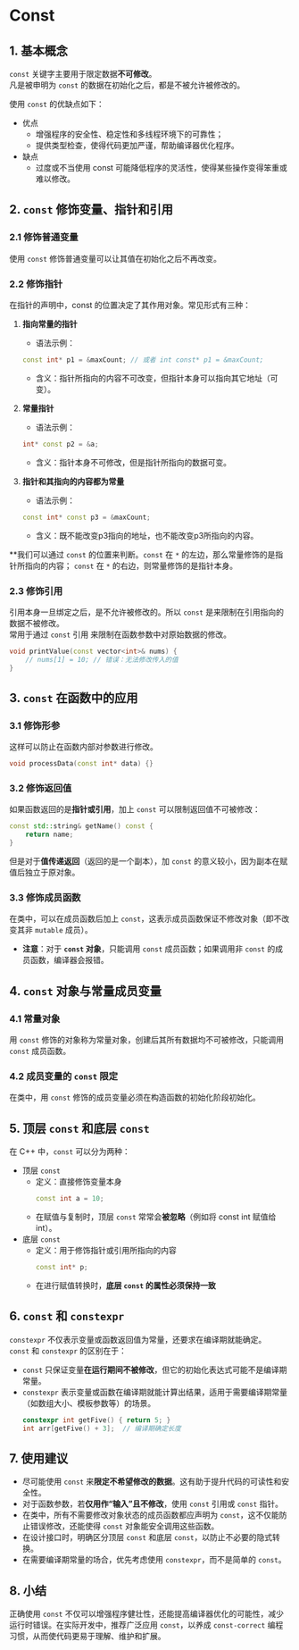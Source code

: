 # Const

## 1. 基本概念
`const` 关键字主要用于限定数据**不可修改**。  
凡是被申明为 `const` 的数据在初始化之后，都是不被允许被修改的。

使用 `const` 的优缺点如下：  
+ 优点
  + 增强程序的安全性、稳定性和多线程环境下的可靠性；
  + 提供类型检查，使得代码更加严谨，帮助编译器优化程序。
+ 缺点
  + 过度或不当使用 const 可能降低程序的灵活性，使得某些操作变得笨重或难以修改。

## 2. `const` 修饰变量、指针和引用
### 2.1 修饰普通变量
使用 `const` 修饰普通变量可以让其值在初始化之后不再改变。

### 2.2 修饰指针
在指针的声明中，const 的位置决定了其作用对象。常见形式有三种：
1. **指向常量的指针**
   + 语法示例：
   ````c++
   const int* p1 = &maxCount; // 或者 int const* p1 = &maxCount;
   ````
   + 含义：指针所指向的内容不可改变，但指针本身可以指向其它地址（可变）。

2. **常量指针**
    + 语法示例：
    ````c++
    int* const p2 = &a;
    ````
    + 含义：指针本身不可修改，但是指针所指向的数据可变。

3. **指针和其指向的内容都为常量**
    + 语法示例：
    ````c++
    const int* const p3 = &maxCount;
    ````
    + 含义：既不能改变p3指向的地址，也不能改变p3所指向的内容。
  
**我们可以通过 `const` 的位置来判断。`const` 在 `*` 的左边，那么常量修饰的是指针所指向的内容； `const` 在 `*` 的右边，则常量修饰的是指针本身。

### 2.3 修饰引用
引用本身一旦绑定之后，是不允许被修改的。所以 `const` 是来限制在引用指向的数据不被修改。  
常用于通过 `const` 引用 来限制在函数参数中对原始数据的修改。
````c++
void printValue(const vector<int>& nums) {
    // nums[1] = 10; // 错误：无法修改传入的值
}
````

## 3. `const` 在函数中的应用
### 3.1 修饰形参
这样可以防止在函数内部对参数进行修改。
````c++
void processData(const int* data) {}
````

### 3.2 修饰返回值
如果函数返回的是**指针或引用**，加上 `const` 可以限制返回值不可被修改：
````c++
const std::string& getName() const {
    return name;
}
````
但是对于**值传递返回**（返回的是一个副本），加 `const` 的意义较小，因为副本在赋值后独立于原对象。

### 3.3 修饰成员函数
在类中，可以在成员函数后加上 `const`，这表示成员函数保证不修改对象（即不改变其非 `mutable` 成员）。
+ **注意**：对于 **`const` 对象**，只能调用 `const` 成员函数；如果调用非 `const` 的成员函数，编译器会报错。

## 4. `const` 对象与常量成员变量
### 4.1 常量对象
用 `const` 修饰的对象称为常量对象，创建后其所有数据均不可被修改，只能调用 `const` 成员函数。

### 4.2 成员变量的 `const` 限定
在类中，用 `const` 修饰的成员变量必须在构造函数的初始化阶段初始化。

## 5. 顶层 `const` 和底层 `const`
在 C++ 中，`const` 可以分为两种：
+ 顶层 `const`
  + 定义：直接修饰变量本身
    ````c++
    const int a = 10;
    ````
  + 在赋值与复制时，顶层 `const` 常常会**被忽略**（例如将 const int 赋值给 int）。
+ 底层 `const`
  + 定义：用于修饰指针或引用所指向的内容
    ````c++
    const int* p;
    ````
  + 在进行赋值转换时，**底层 `const` 的属性必须保持一致**

## 6. `const` 和 `constexpr`
`constexpr` 不仅表示变量或函数返回值为常量，还要求在编译期就能确定。  
`const` 和 `constexpr` 的区别在于：  
+ `const` 只保证变量**在运行期间不被修改**，但它的初始化表达式可能不是编译期常量。
+ `constexpr` 表示变量或函数在编译期就能计算出结果，适用于需要编译期常量（如数组大小、模板参数等）的场景。
    ````c++
    constexpr int getFive() { return 5; }
    int arr[getFive() + 3];  // 编译期确定长度
    ````

## 7. 使用建议
+ 尽可能使用 `const` 来**限定不希望修改的数据**。这有助于提升代码的可读性和安全性。
+ 对于函数参数，若**仅用作“输入”且不修改**，使用 `const` 引用或 `const` 指针。
+ 在类中，所有不需要修改对象状态的成员函数都应声明为 `const`，这不仅能防止错误修改，还能使得 `const` 对象能安全调用这些函数。
+ 在设计接口时，明确区分顶层 `const` 和底层 `const`，以防止不必要的隐式转换。
+ 在需要编译期常量的场合，优先考虑使用 `constexpr`，而不是简单的 `const`。

## 8. 小结
正确使用 `const` 不仅可以增强程序健壮性，还能提高编译器优化的可能性，减少运行时错误。在实际开发中，推荐广泛应用 `const`，以养成 `const-correct` 编程习惯，从而使代码更易于理解、维护和扩展。
